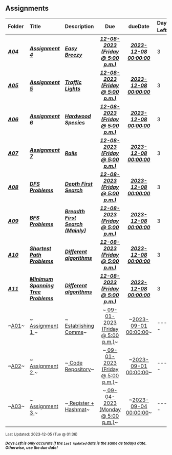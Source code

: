 ## Assignments

| Folder | Title | Description | Due | dueDate | Days Left<sup>*</sup> |
|:------|:------|:------|:-----:|:-----:|-----|
| ***<a href="https://github.com/rugbyprof/4883-Programming_Techniques/tree/master/Assignments/A04">A04</a>*** | ***<a href="https://github.com/rugbyprof/4883-Programming_Techniques/tree/master/Assignments/A04"> Assignment 4  </a>*** | ***<a href="https://github.com/rugbyprof/4883-Programming_Techniques/tree/master/Assignments/A04"> Easy Breezy</a>*** | ***<a href="https://github.com/rugbyprof/4883-Programming_Techniques/tree/master/Assignments/A04"> 12-08-2023 (Friday @ 5:00 p.m.)</a>*** | ***<a href="https://github.com/rugbyprof/4883-Programming_Techniques/tree/master/Assignments/A04">2023-12-08 00:00:00</a>*** | 3 |
| ***<a href="https://github.com/rugbyprof/4883-Programming_Techniques/tree/master/Assignments/A05">A05</a>*** | ***<a href="https://github.com/rugbyprof/4883-Programming_Techniques/tree/master/Assignments/A05"> Assignment 5 </a>*** | ***<a href="https://github.com/rugbyprof/4883-Programming_Techniques/tree/master/Assignments/A05"> Traffic Lights</a>*** | ***<a href="https://github.com/rugbyprof/4883-Programming_Techniques/tree/master/Assignments/A05"> 12-08-2023 (Friday @ 5:00 p.m.)</a>*** | ***<a href="https://github.com/rugbyprof/4883-Programming_Techniques/tree/master/Assignments/A05">2023-12-08 00:00:00</a>*** | 3 |
| ***<a href="https://github.com/rugbyprof/4883-Programming_Techniques/tree/master/Assignments/A06">A06</a>*** | ***<a href="https://github.com/rugbyprof/4883-Programming_Techniques/tree/master/Assignments/A06"> Assignment 6 </a>*** | ***<a href="https://github.com/rugbyprof/4883-Programming_Techniques/tree/master/Assignments/A06"> Hardwood Species</a>*** | ***<a href="https://github.com/rugbyprof/4883-Programming_Techniques/tree/master/Assignments/A06"> 12-08-2023 (Friday @ 5:00 p.m.)</a>*** | ***<a href="https://github.com/rugbyprof/4883-Programming_Techniques/tree/master/Assignments/A06">2023-12-08 00:00:00</a>*** | 3 |
| ***<a href="https://github.com/rugbyprof/4883-Programming_Techniques/tree/master/Assignments/A07">A07</a>*** | ***<a href="https://github.com/rugbyprof/4883-Programming_Techniques/tree/master/Assignments/A07"> Assignment 7 </a>*** | ***<a href="https://github.com/rugbyprof/4883-Programming_Techniques/tree/master/Assignments/A07"> Rails</a>*** | ***<a href="https://github.com/rugbyprof/4883-Programming_Techniques/tree/master/Assignments/A07"> 12-08-2023 (Friday @ 5:00 p.m.)</a>*** | ***<a href="https://github.com/rugbyprof/4883-Programming_Techniques/tree/master/Assignments/A07">2023-12-08 00:00:00</a>*** | 3 |
| ***<a href="https://github.com/rugbyprof/4883-Programming_Techniques/tree/master/Assignments/A08">A08</a>*** | ***<a href="https://github.com/rugbyprof/4883-Programming_Techniques/tree/master/Assignments/A08"> DFS Problems </a>*** | ***<a href="https://github.com/rugbyprof/4883-Programming_Techniques/tree/master/Assignments/A08"> Depth First Search</a>*** | ***<a href="https://github.com/rugbyprof/4883-Programming_Techniques/tree/master/Assignments/A08"> 12-08-2023 (Friday @ 5:00 p.m.)</a>*** | ***<a href="https://github.com/rugbyprof/4883-Programming_Techniques/tree/master/Assignments/A08">2023-12-08 00:00:00</a>*** | 3 |
| ***<a href="https://github.com/rugbyprof/4883-Programming_Techniques/tree/master/Assignments/A09">A09</a>*** | ***<a href="https://github.com/rugbyprof/4883-Programming_Techniques/tree/master/Assignments/A09"> BFS Problems </a>*** | ***<a href="https://github.com/rugbyprof/4883-Programming_Techniques/tree/master/Assignments/A09"> Breadth First Search (Mainly)</a>*** | ***<a href="https://github.com/rugbyprof/4883-Programming_Techniques/tree/master/Assignments/A09"> 12-08-2023 (Friday @ 5:00 p.m.)</a>*** | ***<a href="https://github.com/rugbyprof/4883-Programming_Techniques/tree/master/Assignments/A09">2023-12-08 00:00:00</a>*** | 3 |
| ***<a href="https://github.com/rugbyprof/4883-Programming_Techniques/tree/master/Assignments/A10">A10</a>*** | ***<a href="https://github.com/rugbyprof/4883-Programming_Techniques/tree/master/Assignments/A10"> Shortest Path Problems </a>*** | ***<a href="https://github.com/rugbyprof/4883-Programming_Techniques/tree/master/Assignments/A10"> Different algorithms</a>*** | ***<a href="https://github.com/rugbyprof/4883-Programming_Techniques/tree/master/Assignments/A10"> 12-08-2023 (Friday @ 5:00 p.m.)</a>*** | ***<a href="https://github.com/rugbyprof/4883-Programming_Techniques/tree/master/Assignments/A10">2023-12-08 00:00:00</a>*** | 3 |
| ***<a href="https://github.com/rugbyprof/4883-Programming_Techniques/tree/master/Assignments/A11">A11</a>*** | ***<a href="https://github.com/rugbyprof/4883-Programming_Techniques/tree/master/Assignments/A11"> Minimum Spanning Tree Problems </a>*** | ***<a href="https://github.com/rugbyprof/4883-Programming_Techniques/tree/master/Assignments/A11"> Different algorithms</a>*** | ***<a href="https://github.com/rugbyprof/4883-Programming_Techniques/tree/master/Assignments/A11"> 12-08-2023 (Friday @ 5:00 p.m.)</a>*** | ***<a href="https://github.com/rugbyprof/4883-Programming_Techniques/tree/master/Assignments/A11">2023-12-08 00:00:00</a>*** | 3 |
| ~<a href="https://github.com/rugbyprof/4883-Programming_Techniques/tree/master/Assignments/A01">A01</a>~ | ~<a href="https://github.com/rugbyprof/4883-Programming_Techniques/tree/master/Assignments/A01"> Assignment 1 </a>~ | ~<a href="https://github.com/rugbyprof/4883-Programming_Techniques/tree/master/Assignments/A01"> Establishing Comms</a>~ | ~<a href="https://github.com/rugbyprof/4883-Programming_Techniques/tree/master/Assignments/A01"> 09-01-2023 (Friday @ 5:00 p.m.)</a>~ | ~<a href="https://github.com/rugbyprof/4883-Programming_Techniques/tree/master/Assignments/A01">2023-09-01 00:00:00</a>~ | ---- |
| ~<a href="https://github.com/rugbyprof/4883-Programming_Techniques/tree/master/Assignments/A02">A02</a>~ | ~<a href="https://github.com/rugbyprof/4883-Programming_Techniques/tree/master/Assignments/A02"> Assignment 2 </a>~ | ~<a href="https://github.com/rugbyprof/4883-Programming_Techniques/tree/master/Assignments/A02"> Code Repository</a>~ | ~<a href="https://github.com/rugbyprof/4883-Programming_Techniques/tree/master/Assignments/A02"> 09-01-2023 (Friday @ 5:00 p.m.)</a>~ | ~<a href="https://github.com/rugbyprof/4883-Programming_Techniques/tree/master/Assignments/A02">2023-09-01 00:00:00</a>~ | ---- |
| ~<a href="https://github.com/rugbyprof/4883-Programming_Techniques/tree/master/Assignments/A03">A03</a>~ | ~<a href="https://github.com/rugbyprof/4883-Programming_Techniques/tree/master/Assignments/A03"> Assignment 3 </a>~ | ~<a href="https://github.com/rugbyprof/4883-Programming_Techniques/tree/master/Assignments/A03"> Register + Hashmat</a>~ | ~<a href="https://github.com/rugbyprof/4883-Programming_Techniques/tree/master/Assignments/A03"> 09-04-2023 (Monday @ 5:00 p.m.)</a>~ | ~<a href="https://github.com/rugbyprof/4883-Programming_Techniques/tree/master/Assignments/A03">2023-09-04 00:00:00</a>~ | ---- |

<sup>Last Updated: 2023-12-05 (Tue @ 01:36)</sup> 

<sup>***Days Left is only accurate if the `Last Updated` date is the same as todays date. Otherwise, use the due date!***</sup> 
